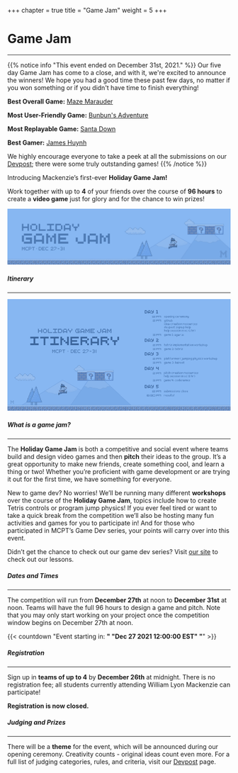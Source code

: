 +++
chapter = true
title = "Game Jam"
weight = 5
+++

# Game Jam
---
<style>
    #chapter p {
    font-size: 1.05rem;
    line-height: 1.6rem;
}</style>

{{% notice info "This event ended on December 31st, 2021." %}}
Our five day Game Jam has come to a close, and with it, we're excited to announce the winners! We hope you had a good time these past few days, no matter if you won something or if you didn't have time to finish everything!

**Best Overall Game:** [Maze Marauder](https://devpost.com/software/maze-marauder)

**Most User-Friendly Game:** [Bunbun's Adventure](https://devpost.com/software/bunbun-s-adventure)

**Most Replayable Game:** [Santa Down](https://devpost.com/software/santa-down)

**Best Gamer:** [James Huynh](https://devpost.com/james-huynh444)

We highly encourage everyone to take a peek at all the submissions on our [Devpost](https://holiday-game-jam.devpost.com/project-gallery); there were some truly outstanding games!
{{% /notice %}}

Introducing Mackenzie’s first-ever **Holiday Game Jam!**

Work together with up to **4** of your friends over the course of **96 hours** to create a **video game** just for glory and for the chance to win prizes!

![Banner](/img/game_jam_banner.png)

##### **Itinerary**
---
![Itinerary](/img/itinerary.png)

##### **What is a game jam?**
---
The **Holiday Game Jam** is both a competitive and social event where teams build and design video games and then **pitch** their ideas to the group. It’s a great opportunity to make new friends, create something cool, and learn a thing or two! Whether you’re proficient with game development or are trying it out for the first time, we have something for everyone.

New to game dev? No worries! We’ll be running many different **workshops** over the course of the **Holiday Game Jam**, topics include how to create Tetris controls or program jump physics! If you ever feel tired or want to take a quick break from the competition we’ll also be hosting many fun activities and games for you to participate in! And for those who participated in MCPT’s Game Dev series, your points will carry over into this event.

Didn’t get the chance to check out our game dev series? Visit [our site](/game-dev) to check out our lessons.

##### **Dates and Times**
---
The competition will run from **December 27th** at noon to **December 31st** at noon. Teams will have the full 96 hours to design a game and pitch. Note that you may only start working on your project once the competition window begins on December 27th at noon.

{{< countdown "Event starting in: <b>" "Dec 27 2021 12:00:00 EST" "</b>" >}}

##### **Registration**
---
Sign up in **teams of up to 4** by **December 26th** at midnight. There is no registration fee; all students currently attending William Lyon Mackenzie can participate!

**Registration is now closed.**

##### **Judging and Prizes**
---
There will be a **theme** for the event, which will be announced during our opening ceremony. Creativity counts - original ideas count even more. For a full list of judging categories, rules, and criteria, visit our [Devpost](https://holiday-game-jam.devpost.com/) page.
